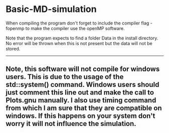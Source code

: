 # Basic-MD-simulation

When compiling the program don't forget to include the compiler flag -fopenmp to make the compiler use the openMP software.

Note that the program expects to find a folder Data in the install directory. No error will be thrown when this is not present but the data will not be stored.

------------------------------------------------------------------------------------------------------------------------
Note, this software will not compile for windows users. This is due to the usage of the std::system() command. Windows users should just comment this line out and make the call to Plots.gnu manually.
I also use timing command from which I am sure that they are compatible on windows. If this happens on your system don't worry it will not influence the simulation.
------------------------------------------------------------------------------------------------------------------------
